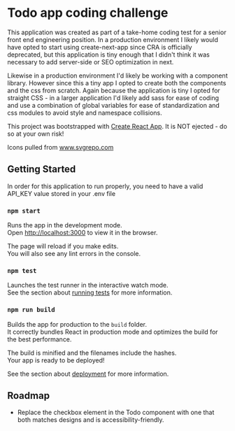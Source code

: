 # Todo app coding challenge

This application was created as part of a take-home coding test for a senior front end engineering position. In a production environment I likely would have opted to start using create-next-app since CRA is officially deprecated, but this application is tiny enough that I didn't think it was necessary to add server-side or SEO optimization in next.

Likewise in a production environment I'd likely be working with a component library. However since this a tiny app I opted to create both the components and the css from scratch. Again because the application is tiny I 
opted for straight CSS - in a larger application I'd likely add sass for ease of coding and use a combination
of global variables for ease of standardization and css modules to avoid style and namespace collisions. 


This project was bootstrapped with [Create React App](https://github.com/facebook/create-react-app). It is NOT ejected - do so at your own risk!

Icons pulled from www.svgrepo.com

## Getting Started

In order for this application to run properly, you need to have a valid
API_KEY value stored in your .env file

### `npm start`

Runs the app in the development mode.\
Open [http://localhost:3000](http://localhost:3000) to view it in the browser.

The page will reload if you make edits.\
You will also see any lint errors in the console.

### `npm test`

Launches the test runner in the interactive watch mode.\
See the section about [running tests](https://facebook.github.io/create-react-app/docs/running-tests) for more information.

### `npm run build`

Builds the app for production to the `build` folder.\
It correctly bundles React in production mode and optimizes the build for the best performance.

The build is minified and the filenames include the hashes.\
Your app is ready to be deployed!

See the section about [deployment](https://facebook.github.io/create-react-app/docs/deployment) for more information.


## Roadmap
- Replace the checkbox element in the Todo component with one that both matches designs and is accessibility-friendly. 
